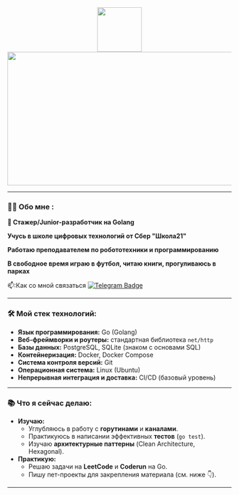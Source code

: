 
<div id="header" align="center">
  <img src="https://media1.giphy.com/media/v1.Y2lkPTc5MGI3NjExcHFtajVoYWNxb2RqZGRiZWJndHVpdXlibmI4eGtrOWgwZnN5NzZvcSZlcD12MV9pbnRlcm5hbF9naWZfYnlfaWQmY3Q9Zw/GJb22mIqoT01hGjG2C/giphy.gif" width="100"/>
</div>

<div align="center">
  <img src="https://media.giphy.com/media/dWesBcTLavkZuG35MI/giphy.gif" width="600" height="300"/>
</div>

---

### :man_technologist: Обо мне :

**🚀 Стажер/Junior-разработчик на Golang** 

**Учусь в школе цифровых технологий от Сбер "Школа21"**

**Работаю преподавателем по робототехники и программированию**

**В свободное время играю в футбол, читаю книги, прогуливаюсь в парках**

:mailbox::Как со мной связаться [![Telegram Badge](https://img.shields.io/badge/Telegram-blue?style=for-the-badge&logo=Telegram&logoColor=white)](https://t.me/vberdnikoff)

---

### 🛠 Мой стек технологий:



*   **Язык программирования:** Go (Golang)
*   **Веб-фреймворки и роутеры:** стандартная библиотека `net/http`
*   **Базы данных:** PostgreSQL, SQLite (знаком с основами SQL)
*   **Контейнеризация:** Docker, Docker Compose
*   **Система контроля версий:** Git
*   **Операционная система:** Linux (Ubuntu)
*   **Непрерывная интеграция и доставка:** CI/CD (базовый уровень)
---

### 📚 Что я сейчас делаю:

*   **Изучаю:** 
    *   Углубляюсь в работу с **горутинами** и **каналами**.
    *   Практикуюсь в написании эффективных **тестов** (`go test`).
    *   Изучаю **архитектурные паттерны** (Clean Architecture, Hexagonal).
*   **Практикую:** 
    *   Решаю задачи на **LeetCode** и **Coderun** на Go.
    *   Пишу пет-проекты для закрепления материала (см. ниже 👇).

---

